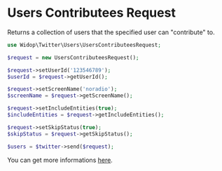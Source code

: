 # Users Contributees Request

Returns a collection of users that the specified user can "contribute" to.

``` php
use Widop\Twitter\Users\UsersContributeesRequest;

$request = new UsersContributeesRequest();

$request->setUserId('123546789');
$userId = $request->getUserId();

$request->setScreenName('noradio');
$screenName = $request->getScreenName();

$request->setIncludeEntities(true);
$includeEntities = $request->getIncludeEntities();

$request->setSkipStatus(true);
$skipStatus = $request->getSkipStatus();

$users = $twitter->send($request);
```

You can get more informations [here](https://dev.twitter.com/docs/api/1.1/get/users/contributees).
